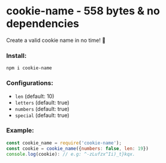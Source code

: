 # cookie-name - 558 bytes & no dependencies
Create a valid cookie name in no time! 💚

### Install:
```
npm i cookie-name
```

### Configurations:
- `len` (default: 10)
- `letters` (default: true)
- `numbers` (default: true)
- `special` (default: true)

### Example:
```js
const cookie_name = require('cookie-name');
const cookie = cookie_name({numbers: false, len: 19})
console.log(cookie): // e.g: ^-zLufzx^Ii)_t}kqx.
```

